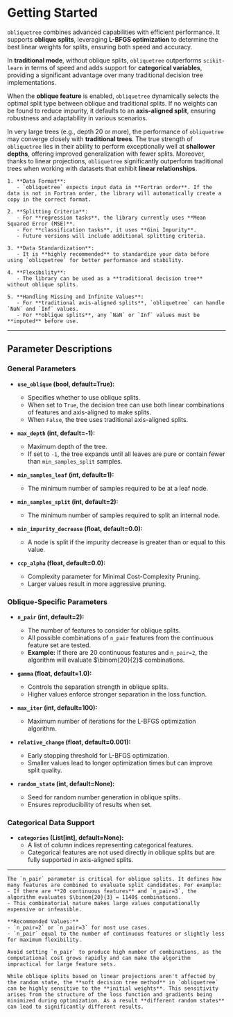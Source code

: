 # Getting Started


`obliquetree` combines advanced capabilities with efficient performance. It supports **oblique splits**, leveraging **L-BFGS optimization** to determine the best linear weights for splits, ensuring both speed and accuracy.

In **traditional mode**, without oblique splits, `obliquetree` outperforms `scikit-learn` in terms of speed and adds support for **categorical variables**, providing a significant advantage over many traditional decision tree implementations.

When the **oblique feature** is enabled, `obliquetree` dynamically selects the optimal split type between oblique and traditional splits. If no weights can be found to reduce impurity, it defaults to an **axis-aligned split**, ensuring robustness and adaptability in various scenarios.

In very large trees (e.g., depth 20 or more), the performance of `obliquetree` may converge closely with **traditional trees**. The true strength of `obliquetree` lies in their ability to perform exceptionally well at **shallower depths**, offering improved generalization with fewer splits. Moreover, thanks to linear projections, `obliquetree` significantly outperform traditional trees when working with datasets that exhibit **linear relationships**.

```{note}
1. **Data Format**:
   - `obliquetree` expects input data in **Fortran order**. If the data is not in Fortran order, the library will automatically create a copy in the correct format.

2. **Splitting Criteria**:
   - For **regression tasks**, the library currently uses **Mean Squared Error (MSE)**.
   - For **classification tasks**, it uses **Gini Impurity**.
   - Future versions will include additional splitting criteria.

3. **Data Standardization**:
   - It is **highly recommended** to standardize your data before using `obliquetree` for better performance and stability.

4. **Flexibility**:
   - The library can be used as a **traditional decision tree** without oblique splits.

5. **Handling Missing and Infinite Values**:
   - For **traditional axis-aligned splits**, `obliquetree` can handle `NaN` and `Inf` values.
   - For **oblique splits**, any `NaN` or `Inf` values must be **imputed** before use.
```

---

## Parameter Descriptions

### General Parameters
- **`use_oblique` (bool, default=True):**
  - Specifies whether to use oblique splits.
  - When set to `True`, the decision tree can use both linear combinations of features and axis-aligned to make splits.
  - When `False`, the tree uses traditional axis-aligned splits.

- **`max_depth` (int, default=-1):**
  - Maximum depth of the tree.
  - If set to `-1`, the tree expands until all leaves are pure or contain fewer than `min_samples_split` samples.

- **`min_samples_leaf` (int, default=1):**
  - The minimum number of samples required to be at a leaf node.

- **`min_samples_split` (int, default=2):**
  - The minimum number of samples required to split an internal node.

- **`min_impurity_decrease` (float, default=0.0):**
  - A node is split if the impurity decrease is greater than or equal to this value.

- **`ccp_alpha` (float, default=0.0):**
  - Complexity parameter for Minimal Cost-Complexity Pruning.
  - Larger values result in more aggressive pruning.

### Oblique-Specific Parameters
- **`n_pair` (int, default=2):**
  - The number of features to consider for oblique splits.
  - All possible combinations of `n_pair` features from the continuous feature set are tested.
  - **Example:** If there are 20 continuous features and `n_pair=2`, the algorithm will evaluate $\binom{20}{2}$ combinations.

- **`gamma` (float, default=1.0):**
  - Controls the separation strength in oblique splits.
  - Higher values enforce stronger separation in the loss function.

- **`max_iter` (int, default=100):**
  - Maximum number of iterations for the L-BFGS optimization algorithm.

- **`relative_change` (float, default=0.001):**
  - Early stopping threshold for L-BFGS optimization.
  - Smaller values lead to longer optimization times but can improve split quality.

- **`random_state` (int, default=None):**
  - Seed for random number generation in oblique splits.
  - Ensures reproducibility of results when set.

### Categorical Data Support
- **`categories` (List[int], default=None):**
  - A list of column indices representing categorical features.
  - Categorical features are not used directly in oblique splits but are fully supported in axis-aligned splits.

---


```{important}
The `n_pair` parameter is critical for oblique splits. It defines how many features are combined to evaluate split candidates. For example:
- If there are **20 continuous features** and `n_pair=3`, the algorithm evaluates $\binom{20}{3} = 1140$ combinations.
- This combinatorial nature makes large values computationally expensive or infeasible.

**Recommended Values:**
- `n_pair=2` or `n_pair=3` for most use cases.
- `n_pair` equal to the number of continuous features or slightly less for maximum flexibility.

Avoid setting `n_pair` to produce high number of combinations, as the computational cost grows rapidly and can make the algorithm impractical for large feature sets.
```

```{important}
While oblique splits based on linear projections aren't affected by the random state, the **soft decision tree method** in `obliquetree` can be highly sensitive to the **initial weights**. This sensitivity arises from the structure of the loss function and gradients being minimized during optimization. As a result **different random states** can lead to significantly different results.
```